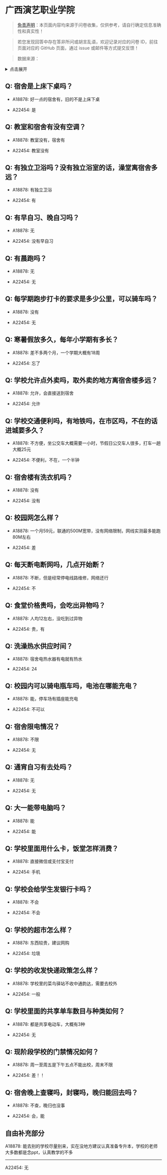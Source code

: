 # 广西演艺职业学院

> [免责声明](https://colleges.chat/#_3)：本页面内容均来源于问卷收集，仅供参考，请自行确定信息准确性和真实性！

> 若您发现回答中存在答非所问或胡言乱语，欢迎记录对应的问卷 ID，前往页面对应的 GitHub 页面，通过 issue 或邮件等方式提交反馈！

> 数据来源：

<details><summary>点击展开</summary>
<ul>
<li>A18878: 匿名 (2023 年 06 月)</li>
<li>A22454: 匿名 (2024 年 06 月)</li>
</ul>
</details>

## Q: 宿舍是上床下桌吗？

- A18878: 好一点的宿舍有，旧的不是上床下桌

- A22454: 是

## Q: 教室和宿舍有没有空调？

- A18878: 教室没有，宿舍有

- A22454: 教室没有

## Q: 有独立卫浴吗？没有独立浴室的话，澡堂离宿舍多远？

- A18878: 有独立卫浴

- A22454: 有

## Q: 有早自习、晚自习吗？

- A18878: 无

- A22454: 没有早自习

## Q: 有晨跑吗？

- A18878: 无

- A22454: 无

## Q: 每学期跑步打卡的要求是多少公里，可以骑车吗？

- A18878: 没有

- A22454: 无

## Q: 寒暑假放多久，每年小学期有多长？

- A18878: 差不多两个月，一个学期大概有18周

- A22454: 忘了

## Q: 学校允许点外卖吗，取外卖的地方离宿舍楼多远？

- A18878: 允许，会直接送到宿舍

- A22454: 允许

## Q: 学校交通便利吗，有地铁吗，在市区吗，不在的话进城要多久？

- A18878: 不方便，坐公交车大概需要一小时，节假日公交车人很多，打车一趟大概25元

- A22454: 不便利，不在，一个半钟

## Q: 宿舍楼有洗衣机吗？

- A18878: 没有

- A22454: 没有

## Q: 校园网怎么样？

- A18878: 一个月59元，联通的500M宽带，没有网络限制，网线实测最多能跑80M左右

- A22454: 差

## Q: 每天断电断网吗，几点开始断？

- A18878: 不断，但是经常停电线路维修，网络还行

- A22454: 不

## Q: 食堂价格贵吗，会吃出异物吗？

- A18878: 人均12左右，没吃到过异物

- A22454: 贵，有

## Q: 洗澡热水供应时间？

- A18878: 宿舍电热水器有电就有热水

- A22454: 24

## Q: 校园内可以骑电瓶车吗，电池在哪能充电？

- A18878: 能，停车场有插座能充电

- A22454: 不可以

## Q: 宿舍限电情况？

- A18878: 不限

- A22454: 无

## Q: 通宵自习有去处吗？

- A18878: 无

- A22454: 无

## Q: 大一能带电脑吗？

- A18878: 能

- A22454: 能

## Q: 学校里面用什么卡，饭堂怎样消费？

- A18878: 直接微信或支付宝支付

- A22454: 手机

## Q: 学校会给学生发银行卡吗？

- A18878: 不会

- A22454: 不会

## Q: 学校的超市怎么样？

- A18878: 东西较贵，建议网购

- A22454: 垃圾

## Q: 学校的收发快递政策怎么样？

- A18878: 学校里的菜鸟驿站不收中通韵达，需要去校外

- A22454: 一般

## Q: 学校里面的共享单车数目与种类如何？

- A18878: 都是共享电动车，大概有3种

- A22454: 无

## Q: 现阶段学校的门禁情况如何？

- A18878: 周一至周五是下午五点不能出校，周末不限

- A22454: 差！！

## Q: 宿舍晚上查寝吗，封寝吗，晚归能回去吗？

- A18878: 不查，晚归也没事

- A22454: 会，能

## 自由补充部分

A18878: 能去别的学校尽量别来，实在没地方建议认真准备专升本，学校的老师大多数都是念ppt，认真教学的不多

***

A22454: 无